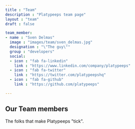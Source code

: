 ```yaml
---
title : "Team"
description : "Platypeeps team page"
layout : "team"
draft : false

team_member:
- name : "Sven Delmas"
  image : "images/team/sven_delmas.jpg"
  designation : "\"The guy\""
  group : "developers"
  social:
  - icon : "fab fa-linkedin"
    link : "https://www.linkedin.com/company/platypeeps"
  - icon : "fab fa-twitter"
    link : "https://twitter.com/platypeepshq"
  - icon : "fab fa-github"
    link : "https://github.com/platypeeps"

---
```


## Our **Team members**
The folks that make Platypeeps "tick".